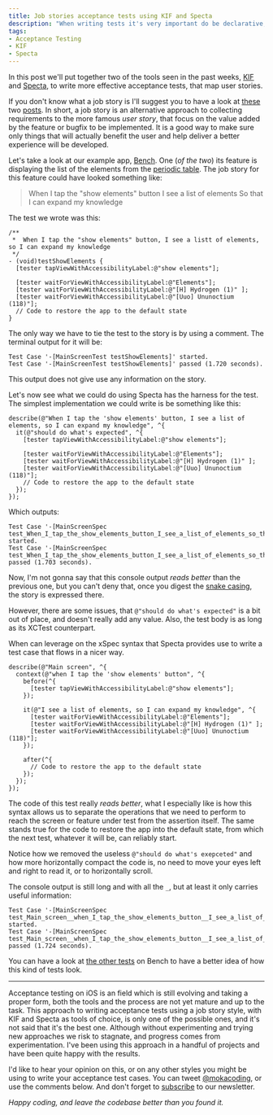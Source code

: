 ```yaml
---
title: Job stories acceptance tests using KIF and Specta
description: "When writing tests it's very important do be declarative, aiming to have tests that explain how a class is supposed to behave as good as its documentation would do. When talking about acceptance tests we can achieve this kind of clarity by having a 1:1 relationship between the tests and the acceptance criteria for the application. A very effective way to express acceptance criteria is through _job stories_. In this post we'll see how to write acceptance tests that map job stories for our iOS apps, using KIF and Specta."
tags:
- Acceptance Testing
- KIF
- Specta
---
```


In this post we'll put together two of the tools seen in the past weeks, [KIF](https://www.mokacoding.com/blog/setting-up-kif-for-ios-acceptance-testing) and [Specta](https://www.mokacoding.com/blog/better-tests-with-specta), to write more effective acceptance tests, that map user stories.

If you don't know what a job story is I'll suggest you to have a look at [these](https://medium.com/the-job-to-be-done/replacing-the-user-story-with-the-job-story-af7cdee10c27) two [posts](https://robots.thoughtbot.com/converting-to-jobs-stories). In short, a job story is an alternative approach to collecting requirements to the more famous _user story_, that focus on the value added by the feature or bugfix to be implemented. It is a good way to make sure only things that will actually benefit the user and help deliver a better experience will be developed.

Let's take a look at our example app, [Bench](https://github.com/mokacoding/Bench). One (_of the two_) its feature is displaying the list of the elements from the [periodic table](http://en.wikipedia.org/wiki/Periodic_table). The job story for this feature could have looked something like:

> When I tap the "show elements" button
> I see a list of elements
> So that I can expand my knowledge

The test we wrote was this:

```objc
/**
 *  When I tap the "show elements" button, I see a listt of elements, so I can expand my knowledge
 */
- (void)testShowElements {
  [tester tapViewWithAccessibilityLabel:@"show elements"];

  [tester waitForViewWithAccessibilityLabel:@"Elements"];
  [tester waitForViewWithAccessibilityLabel:@"[H] Hydrogen (1)" ];
  [tester waitForViewWithAccessibilityLabel:@"[Uuo] Ununoctium (118)"];
  // Code to restore the app to the default state
}
```

The only way we have to tie the test to the story is by using a comment. The terminal output for it will be:

```
Test Case '-[MainScreenTest testShowElements]' started.
Test Case '-[MainScreenTest testShowElements]' passed (1.720 seconds).
```

This output does not give use any information on the story.

Let's now see what we could do using Specta has the harness for the test. The simplest implementation we could write is be something like this:

```objc
describe(@"When I tap the 'show elements' button, I see a list of elements, so I can expand my knowledge", ^{
  it(@"should do what's expected", ^{
    [tester tapViewWithAccessibilityLabel:@"show elements"];

    [tester waitForViewWithAccessibilityLabel:@"Elements"];
    [tester waitForViewWithAccessibilityLabel:@"[H] Hydrogen (1)" ];
    [tester waitForViewWithAccessibilityLabel:@"[Uuo] Ununoctium (118)"];
    // Code to restore the app to the default state
  });
});
```

Which outputs:

```
Test Case '-[MainScreenSpec test_When_I_tap_the_show_elements_button_I_see_a_list_of_elements_so_that_I_can_expand_my_knowledge__should_do_whats_expected]' started.
Test Case '-[MainScreenSpec test_When_I_tap_the_show_elements_button_I_see_a_list_of_elements_so_that_I_can_expand_my_knowledge__should_do_whats_expected]' passed (1.703 seconds).
```

Now, I'm not gonna say that this console output _reads better_ than the previous one, but you can't deny that, once you digest the [snake casing](http://en.wikipedia.org/wiki/Snake_case), the story is expressed there.

However, there are some issues, that `@"should do what's expected"` is a bit out of place, and doesn't really add any value. Also, the test body is as long as its XCTest counterpart.

When can leverage on the xSpec syntax that Specta provides use to write a test case that flows in a nicer way.

```objc
describe(@"Main screen", ^{
  context(@"when I tap the 'show elements' button", ^{
    before(^{
      [tester tapViewWithAccessibilityLabel:@"show elements"];
    });

    it(@"I see a list of elements, so I can expand my knowledge", ^{
      [tester waitForViewWithAccessibilityLabel:@"Elements"];
      [tester waitForViewWithAccessibilityLabel:@"[H] Hydrogen (1)" ];
      [tester waitForViewWithAccessibilityLabel:@"[Uuo] Ununoctium (118)"];
    });

    after(^{
      // Code to restore the app to the default state
    });
  });
});
```

The code of this test really _reads better_, what I especially like is how this syntax allows us to separate the operations that we need to perform to reach the screen or feature under test from the assertion itself. The same stands true for the code to restore the app into the default state, from which the next test, whatever it will be, can reliably start.

Notice how we removed the useless `@"should do what's exepceted"` and how more horizontally compact the code is, no need to move your eyes left and right to read it, or to horizontally scroll.

The console output is still long and with all the `_`, but at least it only carries useful information:

```
Test Case '-[MainScreenSpec test_Main_screen__when_I_tap_the_show_elements_button__I_see_a_list_of_elements_so_I_can_expand_my_knowledge]' started.
Test Case '-[MainScreenSpec test_Main_screen__when_I_tap_the_show_elements_button__I_see_a_list_of_elements_so_I_can_expand_my_knowledge]' passed (1.724 seconds).
```
You can have a look at [the other tests](https://github.com/mokacoding/Bench/blob/KIF%2BSpecta/BenchKIF/MainScreenSpec.m) on Bench to have a better idea of how this kind of tests look.

---

Acceptance testing on iOS is an field which is still evolving and taking a proper form, both the tools and the process are not yet mature and up to the task. This approach to writing acceptance tests using a job story style, with KIF and Specta as tools of choice, is only one of the possible ones, and it's not said that it's the best one. Although without experimenting and trying new approaches we risk to stagnate, and progress comes from experimentation. I've been using this approach in a handful of projects and have been quite happy with the results.

I'd like to hear your opinion on this, or on any other styles you might be using to write your acceptance test cases. You can tweet [@mokacoding](http://twiter.com/mokacoding), or use the comments below. And don't forget to [subscribe](#subscribe) to our newsletter.

_Happy coding, and leave the codebase better than you found it._
